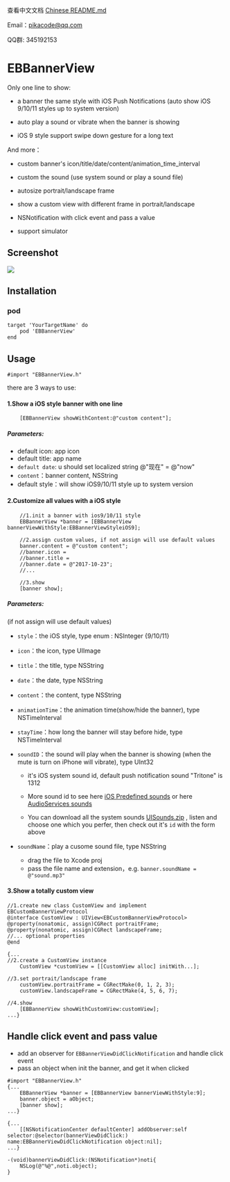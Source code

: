 查看中文文档 [Chinese README.md](/README_CHS.md)

Email：pikacode@qq.com

QQ群: 345192153

# EBBannerView

Only one line to show:

- a banner the same style with iOS Push Notifications (auto show iOS 9/10/11 styles up to system version)
- auto play a sound or vibrate when the banner is showing


- iOS 9 style support swipe down gesture for a long text

And more：

- custom banner's icon/title/date/content/animation_time_interval
- custom the sound (use system sound or play a sound file)


- autosize portrait/landscape frame
- show a custom view with different frame in portrait/landscape


- NSNotification with click event and pass a value
- support simulator





## Screenshot

  ![](https://github.com/pikacode/EBBannerView/screenshot/screenshot02.gif)



## Installation

### pod

	target 'YourTargetName' do
		pod 'EBBannerView'
	end




## Usage
```objc
#import "EBBannerView.h"
```



there are 3 ways to use:

#### 1.Show a iOS style banner with one line

```objc
	[EBBannerView showWithContent:@"custom content"];
```

##### Parameters:

- default icon: app icon
- default title: app name
- `default date`: u should set localized string @"现在" =  @"now"
- `content`：banner content, NSString
- default style：will show iOS9/10/11 style up to system version





#### 2.Customize all values with a iOS style

```objc
	//1.init a banner with ios9/10/11 style
	EBBannerView *banner = [EBBannerView bannerViewWithStyle:EBBannerViewStyleiOS9];
 
 	//2.assign custom values, if not assign will use default values
	banner.content = @"custom content";
 	//banner.icon = 
 	//banner.title = 
	//banner.date = @"2017-10-23";
 	//...
 
 	//3.show
	[banner show];
```

##### Parameters: 

(if not assign will use default values)

- `style`：the iOS style, type enum : NSInteger {9/10/11}

- `icon`：the icon, type UIImage

- `title`：the title, type NSString

- `date`：the date, type NSString

- `content`：the content, type NSString

- `animationTime`：the animation time(show/hide the banner), type NSTimeInterval

- `stayTime`：how long the banner will stay before hide, type NSTimeInterval

- `soundID`：the sound will play when the banner is showing (when the mute is turn on iPhone will vibrate), type UInt32

  - it's iOS system sound id, default push notification sound "Tritone" is 1312
  - More sound id to see here [iOS Predefined sounds](http://iphonedevwiki.net/index.php/AudioServices#) or here [AudioServices sounds](http://www.cocoachina.com/bbs/read.php?tid=134344)

  - You can download all the system sounds [UISounds.zip](/UISounds.zip) , listen and choose one which you perfer, then check out it's `id` with the form above

- `soundName`：play a cusome sound file, type NSString
  - drag the file to Xcode proj
  - pass the file name and extension，e.g. `banner.soundName = @"sound.mp3"` 





#### 3.Show a totally custom view

```objc
//1.create new class CustomView and implement EBCustomBannerViewProtocol
@interface CustomView : UIView<EBCustomBannerViewProtocol>
@property(nonatomic, assign)CGRect portraitFrame;
@property(nonatomic, assign)CGRect landscapeFrame;
//... optional properties
@end

{...
//2.create a CustomView instance
	CustomView *customView = [[CustomView alloc] initWith...];
	
//3.set portrait/landscape frame
	customView.portraitFrame = CGRectMake(0, 1, 2, 3);
	customView.landscapeFrame = CGRectMake(4, 5, 6, 7);

//4.show
	[EBBannerView showWithCustomView:customView];
...}
```



## Handle click event and pass value

- add an observer for `EBBannerViewDidClickNotification` and handle click event
- pass an object when init the banner, and get it when clicked

```objc
#import "EBBannerView.h"
{...
	EBBannerView *banner = [EBBannerView bannerViewWithStyle:9];
	banner.object = aObject;
 	[banner show];
...}

{...
    [[NSNotificationCenter defaultCenter] addObserver:self selector:@selector(bannerViewDidClick:) name:EBBannerViewDidClickNotification object:nil];
...}

-(void)bannerViewDidClick:(NSNotification*)noti{
	NSLog(@"%@",noti.object);
}
```
